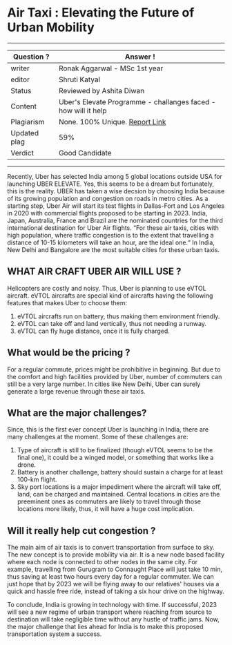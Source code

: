 # Air Taxi : Elevating the Future of Urban Mobility

---
| Question ?   | Answer !                                                              |
| ------------ | --------------------------------------------------------------------- |
| writer       | Ronak Aggarwal - MSc 1st year                                         |
| editor       | Shruti Katyal                                                         |
| Status       | Reviewed by Ashita Diwan                                              |
| Content      | Uber's Elevate Programme - challanges faced - how will it help        |
| Plagiarism   | None. 100% Unique. [Report Link](./plag-reports/plag-air-taxi-v1.pdf) |
| Updated plag | 59%                                                                   |
| Verdict      | Good Candidate                                                        |

---

Recently, Uber has selected India among 5 global locations outside USA for launching UBER ELEVATE. Yes, this seems to be a dream but fortunately, this is the reality. UBER has taken a wise decsion by choosing India because of its growing population and congestion on roads in metro cities. As a starting step, Uber Air will start its test flights in Dallas-Fort and Los Angeles in 2020 with commercial flights proposed to be starting in 2023. India, Japan, Australia, France and Brazil are the nominated countries for the third international destination for Uber Air flights. “For these air taxis, cities with high population, where traffic congestion is to the extent that travelling a distance of 10-15 kilometers will take an hour, are the ideal one.“ In India, New Delhi and Bangalore are the most suitable cities for these urban taxis. 

## WHAT AIR CRAFT UBER AIR WILL USE ?

Helicopters are costly and noisy. Thus, Uber is planning to use eVTOL aircraft. eVTOL aircrafts are special kind of aircrafts having the following features that makes Uber to choose them: 
1.	eVTOL aircrafts run on battery, thus making them environment friendly.
2.	eVTOL can take off and land vertically, thus not needing a runway.
3.	eVTOL can fly huge distance, once it is fully charged.

## What would be the pricing ?

For a regular commute, prices might be prohibitive in beginning. But due to the comfort and high facilities provided by Uber, number of commuters can still be a very large number. In cities like New Delhi, Uber can surely generate a large revenue through these air taxis.

## What are the major challenges?

Since, this is the first ever concept Uber is launching in India, there are many challenges at the moment. Some of these challenges are:
1.	Type of aircraft is still to be finalized (though eVTOL seems to be the final one), it could be a winged model, or something that works like a drone. 
2.	Battery is another challenge, battery should sustain a charge for at least 100-km flight. 
3.	Sky port locations is a major impediment where the aircraft will take off, land, can be charged and maintained. Central locations in cities are the preeminent ones as commuters are likely to travel through those locations more likely, thus, it will have a huge cost implication.

## Will it really help cut congestion ?

The main aim of air taxis is to convert transportation from surface to sky. The new concept is to provide mobility via air. It is a new node based facility where each node is connected to other nodes in the same city. For example, travelling from Gurugram to Connaught Place will just take 10 min, thus saving at least two hours every day for a regular commuter. We can just hope that by 2023 we will be flying away to our relatives' houses via a quick and hassle free ride, instead of taking a six hour drive on the highway.

To conclude, India is growing in technology with time. If successful, 2023 will see a new regime of urban transport where reaching from source to destination will take negligible time without any hustle of traffic jams. Now, the major challenge that lies ahead for India is to make this proposed transportation system a success.

